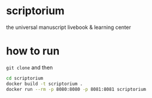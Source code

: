 # scriptorium
the universal manuscript livebook &amp; learning center

# how to run
`git clone` and then 

```bash
cd scriptorium
docker build -t scriptorium .
docker run --rm -p 8080:8080 -p 8081:8081 scriptorium

```
